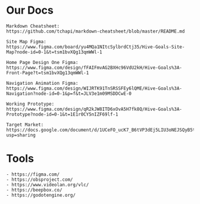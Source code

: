 # Our Docs
    Markdown Cheatsheet:
    https://github.com/tchapi/markdown-cheatsheet/blob/master/README.md

    Site Map Figma:
    https://www.figma.com/board/yu4MQa1NItcSylbrdCtj35/Hive-Goals-Site-Map?node-id=0-1&t=tsm1bvXQg13qmWWl-1

    Home Page Design One Figma:
    https://www.figma.com/design/fFAIFmvAG2BXHc96VdU2kH/Hive-Goals%3A-Front-Page?t=tsm1bvXQg13qmWWl-1

    Navigation Animation Figma:
    https://www.figma.com/design/WIJRTK91TnSRSSFEy6lQME/Hive-Goals%3A-Navigation?node-id=0-1&p=f&t=JLV3e1m09MSDDCwE-0

    Working Prototype:
    https://www.figma.com/design/qR2kJW8ITD6xOvA5H7fk8Q/Hive-Goals%3A-Prototype?node-id=0-1&t=1E1r0CY5nIZF69lf-1

    Target Market:
    https://docs.google.com/document/d/1UCeFO_ucK7_B6tVP3dEj5LIU3oNEJSQyB5tGHtFYiI0/edit?usp=sharing

# Tools
    - https://figma.com/
    - https://obsproject.com/ 
    - https://www.videolan.org/vlc/
    - https://beepbox.co/
    - https://godotengine.org/ 
